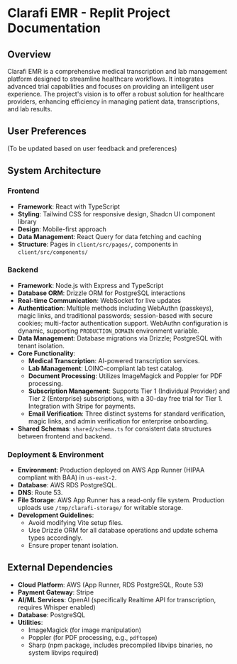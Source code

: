 # Clarafi EMR - Replit Project Documentation

## Overview
Clarafi EMR is a comprehensive medical transcription and lab management platform designed to streamline healthcare workflows. It integrates advanced trial capabilities and focuses on providing an intelligent user experience. The project's vision is to offer a robust solution for healthcare providers, enhancing efficiency in managing patient data, transcriptions, and lab results.

## User Preferences
(To be updated based on user feedback and preferences)

## System Architecture

### Frontend
- **Framework**: React with TypeScript
- **Styling**: Tailwind CSS for responsive design, Shadcn UI component library
- **Design**: Mobile-first approach
- **Data Management**: React Query for data fetching and caching
- **Structure**: Pages in `client/src/pages/`, components in `client/src/components/`

### Backend
- **Framework**: Node.js with Express and TypeScript
- **Database ORM**: Drizzle ORM for PostgreSQL interactions
- **Real-time Communication**: WebSocket for live updates
- **Authentication**: Multiple methods including WebAuthn (passkeys), magic links, and traditional passwords; session-based with secure cookies; multi-factor authentication support. WebAuthn configuration is dynamic, supporting `PRODUCTION_DOMAIN` environment variable.
- **Data Management**: Database migrations via Drizzle; PostgreSQL with tenant isolation.
- **Core Functionality**:
    - **Medical Transcription**: AI-powered transcription services.
    - **Lab Management**: LOINC-compliant lab test catalog.
    - **Document Processing**: Utilizes ImageMagick and Poppler for PDF processing.
    - **Subscription Management**: Supports Tier 1 (Individual Provider) and Tier 2 (Enterprise) subscriptions, with a 30-day free trial for Tier 1. Integration with Stripe for payments.
    - **Email Verification**: Three distinct systems for standard verification, magic links, and admin verification for enterprise onboarding.
- **Shared Schemas**: `shared/schema.ts` for consistent data structures between frontend and backend.

### Deployment & Environment
- **Environment**: Production deployed on AWS App Runner (HIPAA compliant with BAA) in `us-east-2`.
- **Database**: AWS RDS PostgreSQL.
- **DNS**: Route 53.
- **File Storage**: AWS App Runner has a read-only file system. Production uploads use `/tmp/clarafi-storage/` for writable storage.
- **Development Guidelines**:
    - Avoid modifying Vite setup files.
    - Use Drizzle ORM for all database operations and update schema types accordingly.
    - Ensure proper tenant isolation.

## External Dependencies
- **Cloud Platform**: AWS (App Runner, RDS PostgreSQL, Route 53)
- **Payment Gateway**: Stripe
- **AI/ML Services**: OpenAI (specifically Realtime API for transcription, requires Whisper enabled)
- **Database**: PostgreSQL
- **Utilities**:
    - ImageMagick (for image manipulation)
    - Poppler (for PDF processing, e.g., `pdftoppm`)
    - Sharp (npm package, includes precompiled libvips binaries, no system libvips required)
```